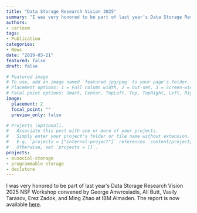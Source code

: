 ```yaml
---
title: "Data Storage Research Vision 2025"
summary: "I was very honored to be part of last year’s Data Storage Research Vision 2025 NSF Workshop"
authors:
- carlosm
tags:
- Publication
categories:
- News
date: "2019-03-21"
featured: false
draft: false

# Featured image
# To use, add an image named `featured.jpg/png` to your page's folder.
# Placement options: 1 = Full column width, 2 = Out-set, 3 = Screen-width
# Focal point options: Smart, Center, TopLeft, Top, TopRight, Left, Right, BottomLeft, Bottom, BottomRight
image:
  placement: 2
  focal_point: ""
  preview_only: false

# Projects (optional).
#   Associate this post with one or more of your projects.
#   Simply enter your project's folder or file name without extension.
#   E.g. `projects = ["internal-project"]` references `content/project/deep-learning/index.md`.
#   Otherwise, set `projects = []`.
projects:
- eusocial-storage
- programmable-storage
- declstore
---
```

I was very honored to be part of last year’s Data Storage Research  Vision 2025 NSF Workshop convened by George Amvrosiadis, Ali Butt,  Vasily Tarasov, Erez Zadok, and Ming Zhao at IBM Almaden. The report is  now available [here](https://dl.acm.org/citation.cfm?id=3316807).
